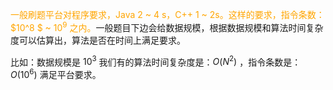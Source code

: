 <font color=orange>一般刷题平台对程序要求，Java 2 ~ 4 s，C++ 1 ~ 2s。这样的要求，指令条数：$10^8 $ ~ $10^9$ 之内。</font>一般题目下边会给数据规模，根据数据规模和算法时间复杂度可以估算出，算法是否在时间上满足要求。

比如：数据规模是 $10^3$ 我们有的算法时间复杂度是：$O(N^2)$ ，指令条数是：$O(10^6)$ 满足平台要求。



